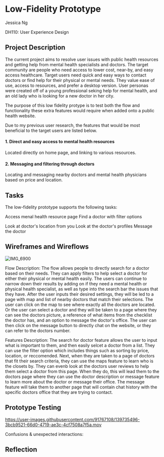 # Low-Fidelity Prototype

Jessica Ng 

DH110: User Experience Design

## Project Description


The current project aims to resolve user issues with public health resources and getting help from mental health specialists and doctors. The target community are people who need access to lower cost, near-by, and easy access healthcare. Target users need quick and easy ways to contact doctors or find help for their physical or mental needs. They value ease of use, access to resources, and prefer a desktop version. User personas were created off of a young professional seking help for mental health, and an old lady who is looking for a new doctor in her city.  

The purpose of this low fidelity protype is to test both the flow and functionality these extra features would require when added onto a public health website.  

 Due to my previous user research, the features that would be most beneficial to the target users are listed below.

#### 1. Direct and easy access to mental health resources 
Located directly on home page, and linking to various resources.
#### 2. Messaging and filtering through doctors 
Locating and messaging nearby doctors and mental health physicians based on price and location.



## Tasks

The low-fidelity prototype supports the following tasks:

Access menal health resource page 
Find a doctor with filter options 

Look at doctor's location from you 
Look at the doctor's profiles
Message the doctor 

## Wireframes and Wireflows


![IMG_6900](https://user-images.githubusercontent.com/91767108/139353858-45f98294-002d-46d1-959c-cef7286b0198.jpg) 

Flow Description: The flow allows people to directly search for a doctor based on their needs. They can apply filters to help select a doctor for either their physical or mental health easily. The users can continue to narrow down their results by adding on if they need a mental health or physical health specialist, as well as type into the search bar the issues that they have. After the user inputs their desired settings, they will be led to a page with map and list of nearby doctors that match their selections. The user can click on the map to see where exactly all the doctors are located. Or the user can select a doctor and they will be taken to a page where they can see the doctors picture, a reference of what items from the checklist the doctor has, and an option to message the doctor's office. The user can then click on the message button to directly chat on the website, or they can refer to the doctors number.


Features Description: The search for doctor feature allows the user to input what is important to them, and then easily selcet a doctor from a list. They can use the filter option which   includes things such as sorting by price, location, or reccomended. Next, when they are taken to a page of doctors that fit their search criteria, they can use the maps feature to learn who is the closets by. They can evenb look at the doctors user reviews to help them select a doctor from this page. When they do, this will lead them to the doctors page where they can use the doctor description or message feature to learn more about the doctor or message their office. The message feature will take them to another page that will contain chat history with the specific doctors office that they are trying to contact.


## Prototype Testing 



https://user-images.githubusercontent.com/91767108/139735496-3bcb9521-66d0-4719-ae3c-4cf7508a7f5a.mov



Confusions & unexpected interactions: 



## Reflection 


